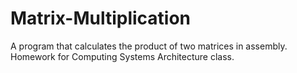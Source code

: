 # Matrix-Multiplication
A program that calculates the product of two matrices in assembly. Homework for Computing Systems Architecture class.
